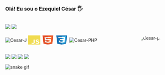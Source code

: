 ###  Olá! Eu sou o Ezequiel César 🖐️  

<div style="display: inline_block"><br>
<img height="180em" src= "https://github-readme-stats.vercel.app/api?username=TheC-br&show_icons=true&theme=gruvbox&count_private=true"/>
<img height="180em" src= "https://github-readme-stats.vercel.app/api/top-langs/?username=TheC-br&layout=compact&langs_count=16&theme=gruvbox"/>
</div>

<div style="display: inline_block"><br>
  <img align="center" alt="Cesar-J" height="30" width="40" src="https://cdn.jsdelivr.net/gh/devicons/devicon/icons/java/java-original-wordmark.svg">
  <img align="center" alt="Cesar-Js" height="30" width="40" src="https://raw.githubusercontent.com/devicons/devicon/master/icons/javascript/javascript-plain.svg">
  <img align="center" alt="Cesar-HTML" height="30" width="40" src="https://raw.githubusercontent.com/devicons/devicon/master/icons/html5/html5-original.svg">
  <img align="center" alt="Cesar-CSS" height="30" width="40" src="https://raw.githubusercontent.com/devicons/devicon/master/icons/css3/css3-original.svg">
  <img align="center" alt="Cesar-PHP" height="30" width="40" src="https://cdn.jsdelivr.net/gh/devicons/devicon/icons/php/php-original.svg" />
  <img align="right" alt="Cesar-pic" height="150" style="border-radius:50px;" src="https://i.imgur.com/WYOcTrd.png">
 </div>

 ##
 
<div> 
 	<a href="https://www.twitch.tv/froonos20" target="_blank"><img src="https://img.shields.io/badge/Twitch-9146FF?style=for-the-badge&logo=twitch&logoColor=white" target="_blank"></a>
 <a href="Discord" target="_blank"><img src="https://img.shields.io/badge/Discord-7289DA?style=for-the-badge&logo=discord&logoColor=white" target="_blank"></a> 
  <a href = "mailto:ezequielcesar04@gmail.com"><img src="https://img.shields.io/badge/-Gmail-%23333?style=for-the-badge&logo=gmail&logoColor=white" target="_blank"></a>
  <a href="linkedin" target="_blank"><img src="https://img.shields.io/badge/-LinkedIn-%230077B5?style=for-the-badge&logo=linkedin&logoColor=white" target="_blank"></a> 
 </div>

![snake gif](https://github.com/TheC-br/TheC-br/blob/output/github-contribution-grid-snake.gif)

